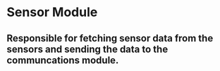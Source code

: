 # Sensor Module
## Responsible for fetching sensor data from the sensors and sending the data to the communcations module.
